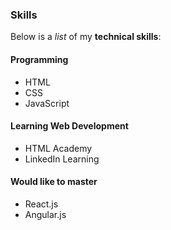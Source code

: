 ### Skills

Below is a _list_ of my **technical skills**:

#### Programming
- HTML
- CSS
- JavaScript

#### Learning Web Development
- HTML Academy
- LinkedIn Learning

#### Would like to master
- React.js
- Angular.js

